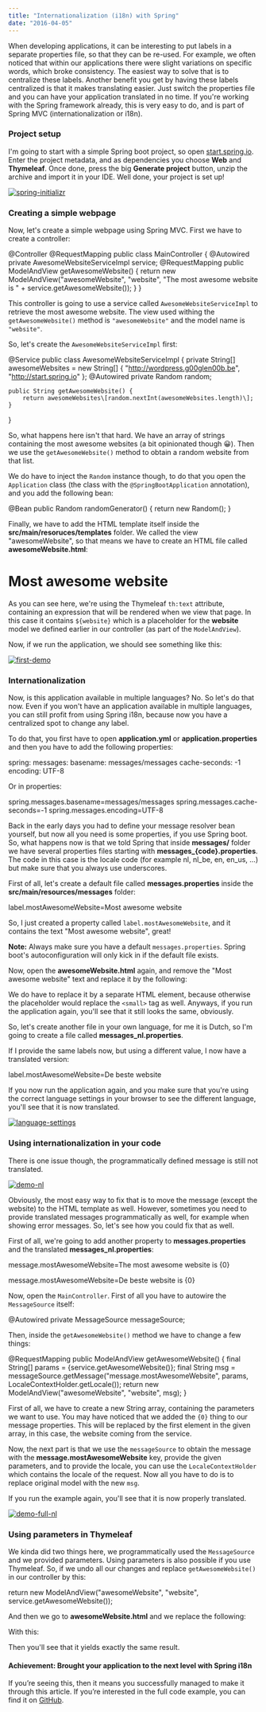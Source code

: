 ```yaml
---
title: "Internationalization (i18n) with Spring"
date: "2016-04-05"
---
```


When developing applications, it can be interesting to put labels in a separate properties file, so that they can be re-used. For example, we often noticed that within our applications there were slight variations on specific words, which broke consistency. The easiest way to solve that is to centralize these labels. Another benefit you get by having these labels centralized is that it makes translating easier. Just switch the properties file and you can have your application translated in no time. If you're working with the Spring framework already, this is very easy to do, and is part of Spring MVC (internationalization or i18n).

### Project setup

I'm going to start with a simple Spring boot project, so open [start.spring.io](http://start.spring.io). Enter the project metadata, and as dependencies you choose **Web** and **Thymeleaf**. Once done, press the big **Generate project** button, unzip the archive and import it in your IDE. Well done, your project is set up!

[![spring-initializr](images/spring-initializr-768x493.png)](https://wordpress.g00glen00b.be/wp-content/uploads/2012/08/spring-initializr.png)

### Creating a simple webpage

Now, let's create a simple webpage using Spring MVC. First we have to create a controller:

@Controller
@RequestMapping
public class MainController {
    @Autowired
    private AwesomeWebsiteServiceImpl service;
    @RequestMapping
    public ModelAndView getAwesomeWebsite() {
        return new ModelAndView("awesomeWebsite", "website", "The most awesome website is " + service.getAwesomeWebsite());
    }
}

This controller is going to use a service called `AwesomeWebsiteServiceImpl` to retrieve the most awesome website. The view used withing the `getAwesomeWebsite()` method is `"awesomeWebsite"` and the model name is `"website"`.

So, let's create the `AwesomeWebsiteServiceImpl` first:

@Service
public class AwesomeWebsiteServiceImpl {
    private String\[\] awesomeWebsites = new String\[\] { "http://wordpress.g00glen00b.be", "http://start.spring.io" };
    @Autowired
    private Random random;

    public String getAwesomeWebsite() {
        return awesomeWebsites\[random.nextInt(awesomeWebsites.length)\];
    }
}

So, what happens here isn't that hard. We have an array of strings containing the most awesome websites (a bit opinionated though 😀). Then we use the `getAwesomeWebsite()` method to obtain a random website from that list.

We do have to inject the `Random` instance though, to do that you open the `Application` class (the class with the `@SpringBootApplication` annotation), and you add the following bean:

@Bean
public Random randomGenerator() {
    return new Random();
}

Finally, we have to add the HTML template itself inside the **src/main/resoruces/templates** folder. We called the view "awesomeWebsite", so that means we have to create an HTML file called **awesomeWebsite.html**:

<!DOCTYPE html>
<html lang="en">
  <head>
    <link rel="stylesheet" href="https://maxcdn.bootstrapcdn.com/bootstrap/3.3.6/css/bootstrap.min.css" />
  </head>
  <body>
    <div class="container">
      <h1 class="text-center">Most awesome website<br /><small th:text="${website}"></small></h1>
    </div>
  </body>
</html>

As you can see here, we're using the Thymeleaf `th:text` attribute, containing an expression that will be rendered when we view that page. In this case it contains `${website}` which is a placeholder for the **website** model we defined earlier in our controller (as part of the `ModelAndView`).

Now, if we run the application, we should see something like this:

[![first-demo](images/first-demo.png)](https://wordpress.g00glen00b.be/wp-content/uploads/2012/08/first-demo.png)

### Internationalization

Now, is this application available in multiple languages? No. So let's do that now. Even if you won't have an application available in multiple languages, you can still profit from using Spring i18n, because now you have a centralized spot to change any label.

To do that, you first have to open **application.yml** or **application.properties** and then you have to add the following properties:

spring:
  messages:
    basename: messages/messages
    cache-seconds: -1
    encoding: UTF-8 

Or in properties:

spring.messages.basename=messages/messages
spring.messages.cache-seconds=-1
spring.messages.encoding=UTF-8

Back in the early days you had to define your message resolver bean yourself, but now all you need is some properties, if you use Spring boot. So, what happens now is that we told Spring that inside **messages/** folder we have several properties files starting with **messages\_{code}.properties**. The code in this case is the locale code (for example nl, nl\_be, en, en\_us, ...) but make sure that you always use underscores.

First of all, let's create a default file called **messages.properties** inside the **src/main/resources/messages** folder:

label.mostAwesomeWebsite=Most awesome website

So, I just created a property called `label.mostAwesomeWebsite`, and it contains the text "Most awesome website", great!

**Note:** Always make sure you have a default `messages.properties`. Spring boot's autoconfiguration will only kick in if the default file exists.

Now, open the **awesomeWebsite.html** again, and remove the "Most awesome website" text and replace it by the following:

<span th:text="#{label.mostAwesomeWebsite}"></span>

We do have to replace it by a separate HTML element, because otherwise the placeholder would replace the `<small>` tag as well. Anyways, if you run the application again, you'll see that it still looks the same, obviously.

So, let's create another file in your own language, for me it is Dutch, so I'm going to create a file called **messages\_nl.properties**.

If I provide the same labels now, but using a different value, I now have a translated version:

label.mostAwesomeWebsite=De beste website

If you now run the application again, and you make sure that you're using the correct language settings in your browser to see the different language, you'll see that it is now translated.

[![language-settings](images/language-settings.png)](https://wordpress.g00glen00b.be/wp-content/uploads/2012/08/language-settings.png)

### Using internationalization in your code

There is one issue though, the programmatically defined message is still not translated.

[![demo-nl](images/demo-nl.png)](https://wordpress.g00glen00b.be/wp-content/uploads/2012/08/demo-nl.png)

Obviously, the most easy way to fix that is to move the message (except the website) to the HTML template as well. However, sometimes you need to provide translated messages programmatically as well, for example when showing error messages. So, let's see how you could fix that as well.

First of all, we're going to add another property to **messages.properties** and the translated **messages\_nl.properties**:

message.mostAwesomeWebsite=The most awesome website is {0}

message.mostAwesomeWebsite=De beste website is {0}

Now, open the `MainController`. First of all you have to autowire the `MessageSource` itself:

@Autowired
private MessageSource messageSource;

Then, inside the `getAwesomeWebsite()` method we have to change a few things:

@RequestMapping
public ModelAndView getAwesomeWebsite() {
    final String\[\] params = {service.getAwesomeWebsite()};
    final String msg = messageSource.getMessage("message.mostAwesomeWebsite", params, LocaleContextHolder.getLocale());
    return new ModelAndView("awesomeWebsite", "website", msg);
}

First of all, we have to create a new String array, containing the parameters we want to use. You may have noticed that we added the `{0}` thing to our message properties. This will be replaced by the first element in the given array, in this case, the website coming from the service.

Now, the next part is that we use the `messageSource` to obtain the message with the **message.mostAwesomeWebsite** key, provide the given parameters, and to provide the locale, you can use the `LocaleContextHolder` which contains the locale of the request. Now all you have to do is to replace original model with the new `msg`.

If you run the example again, you'll see that it is now properly translated.

[![demo-full-nl](images/demo-full-nl.png)](https://wordpress.g00glen00b.be/wp-content/uploads/2012/08/demo-full-nl.png)

### Using parameters in Thymeleaf

We kinda did two things here, we programmatically used the `MessageSource` and we provided parameters. Using parameters is also possible if you use Thymeleaf. So, if we undo all our changes and replace `getAwesomeWebsite()` in our controller by this:

return new ModelAndView("awesomeWebsite", "website", service.getAwesomeWebsite());

And then we go to **awesomeWebsite.html** and we replace the following:

<small th:text="${website}"></small>

With this:

<small th:text="#{message.mostAwesomeWebsite(${website})}"></small>

Then you'll see that it yields exactly the same result.

#### Achievement: Brought your application to the next level with Spring i18n

If you’re seeing this, then it means you successfully managed to make it through this article. If you’re interested in the full code example, you can find it on [GitHub](https://github.com/g00glen00b/spring-samples/tree/master/spring-boot-i18n-webapp).
